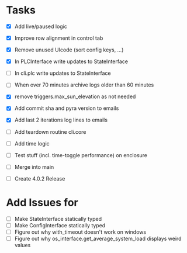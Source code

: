 # Tasks

-   [x] Add live/paused logic
-   [x] Improve row alignment in control tab
-   [x] Remove unused UIcode (sort config keys, ...)
-   [x] In PLCInterface write updates to StateInterface
-   [ ] In cli.plc write updates to StateInterface
-   [ ] When over 70 minutes archive logs older than 60 minutes
-   [x] remove triggers.max_sun_elevation as not needed
-   [x] Add commit sha and pyra version to emails
-   [x] Add last 2 iterations log lines to emails
-   [ ] Add teardown routine cli.core
-   [ ] Add time logic

-   [ ] Test stuff (incl. time-toggle performance) on enclosure
-   [ ] Merge into main
-   [ ] Create 4.0.2 Release

# Add Issues for

-   [ ] Make StateInterface statically typed
-   [ ] Make ConfigInterface statically typed
-   [ ] Figure out why with_timeout doesn't work on windows
-   [ ] Figure out why os_interface.get_average_system_load displays weird values
